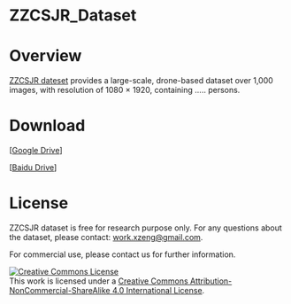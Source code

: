 # ZZCSJR_Dataset

# Overview
[ZZCSJR dateset](https://github.com/zengxin1020/ZZCSJR) provides a large-scale, drone-based dataset over 1,000 images, with resolution of 1080 × 1920, containing ..... persons.

# Download
 [[Google Drive]()]
 
 [[Baidu Drive]()]
 
# License
ZZCSJR dataset is free for research purpose only. For any questions about the dataset, please contact: work.xzeng@gmail.com.

For commercial use, please contact us for further information.

<a rel="license" href="http://creativecommons.org/licenses/by-nc-sa/4.0/"><img alt="Creative Commons License" style="border-width:0" src="https://i.creativecommons.org/l/by-nc-sa/4.0/88x31.png" /></a><br />This work is licensed under a <a rel="license" href="http://creativecommons.org/licenses/by-nc-sa/4.0/">Creative Commons Attribution-NonCommercial-ShareAlike 4.0 International License</a>.

